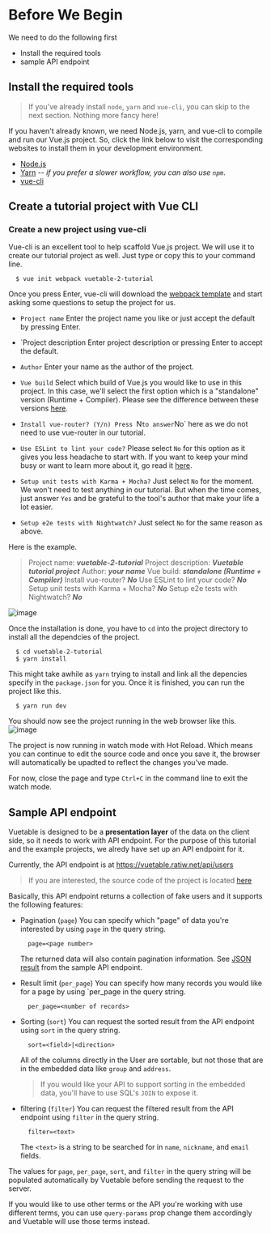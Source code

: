 # Before We Begin
We need to do the following first
- Install the required tools
- sample API endpoint

## Install the required tools

> If you've already install `node`, `yarn` and `vue-cli`, you can skip to the next section. Nothing more fancy here!

If you haven't already known, we need Node.js, yarn, and vue-cli to compile and run our Vue.js project. So, click the link below to visit the corresponding websites to install them in your development environment.

  - [Node.js](https://nodejs.org/en/)
  - [Yarn](https://yarnpkg.com/) -- _if you prefer a slower workflow, you can also use `npm`_.
  - [vue-cli](https://github.com/vuejs/vue-cli)


## Create a tutorial project with Vue CLI

### Create a new project using vue-cli

Vue-cli is an excellent tool to help scaffold Vue.js project. We will use it to create our tutorial project as well. Just type or copy this to your command line.
```shell
  $ vue init webpack vuetable-2-tutorial
```

Once you press Enter, vue-cli will download the [webpack template](https://github.com/vuejs-templates/webpack) and start asking some questions to setup the project for us.

- `Project name`
  Enter the project name you like or just accept the default by pressing Enter.

- `Project description
  Enter project description or pressing Enter to accept the default.

- `Author`
  Enter your name as the author of the project.

- `Vue build`
  Select which build of Vue.js you would like to use in this project. In this case, we'll select the first option which is a "standalone" version (Runtime + Compiler). Please see the difference between these versions [here](https://vuejs.org/v2/guide/installation.html#Standalone-vs-Runtime-only-Build).

- `Install vue-router? (Y/n)
  Press `N` to answer `No` here as we do not need to use vue-router in our tutorial.

- `Use ESLint to lint your code?`
  Please select `No` for this option as it gives you less headache to start with. If you want to keep your mind busy or want to learn more about it, go read it [here](http://eslint.org/).

- `Setup unit tests with Karma + Mocha?`
  Just select `No` for the moment. We won't need to test anything in our tutorial. But when the time comes, just answer `Yes` and be grateful to the tool's author that make your life a lot easier.

- `Setup e2e tests with Nightwatch?`
  Just select `No` for the same reason as above.

Here is the example.

  > Project name: **_vuetable-2-tutorial_**
  > Project description: **_Vuetable tutorial project_**
  > Author: **_your name_**
  > Vue build: **_standalone (Runtime + Compiler)_**
  > Install vue-router? **_No_**
  > Use ESLint to lint your code? **_No_**
  > Setup unit tests with Karma + Mocha? **_No_**
  > Setup e2e tests with Nightwatch? **_No_**

  ![image](./images/00-1.PNG)

Once the installation is done, you have to `cd` into the project directory to install all the dependcies of the project.

```shell
  $ cd vuetable-2-tutorial
  $ yarn install
```

This might take awhile as `yarn` trying to install and link all the depencies specify in the `package.json` for you. Once it is finished, you can run the project like this.

```shell
  $ yarn run dev
```

You should now see the project running in the web browser like this.
  ![image](./images/00-2.png)

The project is now running in watch mode with Hot Reload. Which means you can continue to edit the source code and once you save it, the browser will automatically be upadted to reflect the changes you've made.

For now, close the page and type `Ctrl+C` in the command line to exit the watch mode.

## Sample API endpoint

Vuetable is designed to be a **presentation layer** of the data on the client side, so it needs to work with API endpoint. For the purpose of this tutorial and the example projects, we alredy have set up an API endpoint for it.

Currently, the API endpoint is at https://vuetable.ratiw.net/api/users

> If you are interested, the source code of the project is located [here](https://github.com/ratiw/vuetable-sample-api-endpoint)

Basically, this API endpoint returns a collection of fake users and it supports the following features:

- Pagination (`page`)
    You can specify which "page" of data you're interested by using `page` in the query string.

        page=<page number>

    The returned data will also contain pagination information. See [JSON result](http://vuetable.ratiw.net/api/users) from the sample API endpoint.

- Result limit (`per_page`)
    You can specify how many records you would like for a page by using `per_page in the query string.

        per_page=<number of records>

- Sorting (`sort`)
    You can request the sorted result from the API endpoint using `sort` in the query string.

        sort=<field>|<direction>

    All of the columns directly in the User are sortable, but not those that are in the embedded data like `group` and `address`.

    > If you would like your API to support sorting in the embedded data, you'll have to use SQL's `JOIN` to expose it.

- filtering (`filter`)
    You can request the filtered result from the API endpoint using `filter` in the query string.

        filter=<text>

    The `<text>` is a string to be searched for in `name`, `nickname`, and `email` fields.

The values for `page`, `per_page`, `sort`, and `filter` in the query string will be populated automatically by Vuetable before sending the request to the server.

If you would like to use other terms or the API you're working with use different terms, you can use `query-params` prop change them accordingly and Vuetable will use those terms instead.
